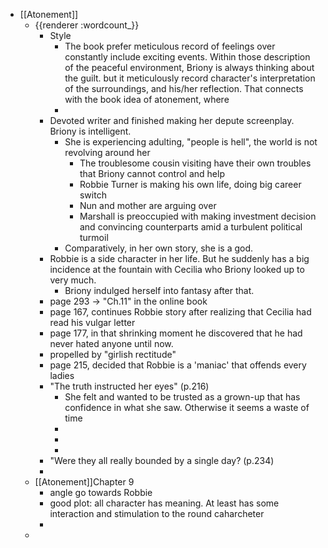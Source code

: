 - [[Atonement]]
	- {{renderer :wordcount_}}
		- Style
			- The book prefer meticulous record of feelings over constantly include exciting events. Within those description of the peaceful environment, Briony is always thinking about the guilt. but it meticulously record character's interpretation of the surroundings, and his/her reflection. That connects with the book idea of atonement, where
			-
		- Devoted writer and finished making her depute screenplay. Briony is intelligent.
			- She is experiencing adulting, "people is hell", the world is not revolving around her
				- The troublesome cousin visiting have their own troubles that Briony cannot control and help
				- Robbie Turner is making his own life, doing big career switch
				- Nun and mother are arguing over
				- Marshall is preoccupied with  making investment decision and convincing counterparts amid a turbulent political turmoil
			- Comparatively, in her own story,  she is a god.
		- Robbie is a side character in her life. But he suddenly has a big incidence at the fountain with Cecilia who Briony looked up to very much.
			- Briony indulged herself into fantasy after that.
		- page 293 ->  "Ch.11" in the online book
		- page 167, continues Robbie story after realizing that Cecilia had read his vulgar letter
		- page 177, in that shrinking moment he discovered that he had never hated anyone until now.
		- propelled by "girlish rectitude"
		- page 215, decided that Robbie is a 'maniac' that offends every ladies
		- "The truth instructed her eyes" (p.216)
			- She felt and wanted to be trusted as a grown-up that has confidence in what she saw. Otherwise it seems a waste of time
			-
			-
			-
		- "Were they all really bounded by a single day? (p.234)
		-
	- [[Atonement]]Chapter 9
		- angle go towards Robbie
		- good plot: all character has meaning. At least has some interaction and stimulation to the round caharcheter
		-
	-